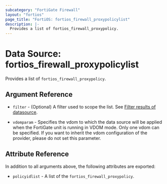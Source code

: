 ```yaml
---
subcategory: "FortiGate Firewall"
layout: "fortios"
page_title: "FortiOS: fortios_firewall_proxypolicylist"
description: |-
  Provides a list of fortios_firewall_proxypolicy.
---
```


# Data Source: fortios_firewall_proxypolicylist
Provides a list of `fortios_firewall_proxypolicy`.

## Argument Reference

* `filter` - (Optional) A filter used to scope the list. See [Filter results of datasource](https://registry.terraform.io/providers/fortinetdev/fortios/latest/docs/guides/fgt_filter).

* `vdomparam` - Specifies the vdom to which the data source will be applied when the FortiGate unit is running in VDOM mode. Only one vdom can be specified. If you want to inherit the vdom configuration of the provider, please do not set this parameter.

## Attribute Reference

In addition to all arguments above, the following attributes are exported:

* `policyidlist` -  A list of the `fortios_firewall_proxypolicy`.

